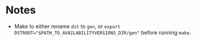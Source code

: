 # Notes

* Make to either rename `dst` to `gen`, or `export DSTROOT="$PATH_TO_AVAILABILITYVERSIONS_DIR/gen"` before running `make`.